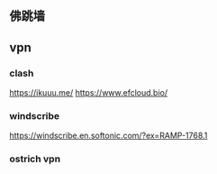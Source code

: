 ## 佛跳墙

## vpn
### clash
https://ikuuu.me/
https://www.efcloud.bio/

### windscribe
https://windscribe.en.softonic.com/?ex=RAMP-1768.1

### ostrich vpn
